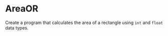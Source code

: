 # AreaOR
Create a program that calculates the area of a rectangle using `int` and `float` data types.

